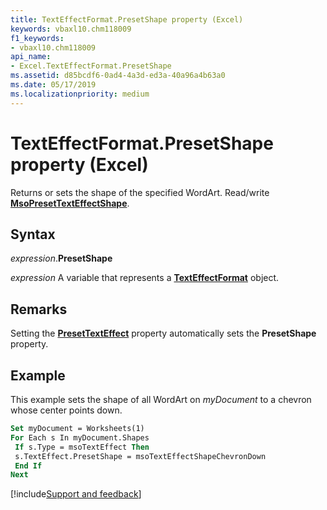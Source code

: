 ```yaml
---
title: TextEffectFormat.PresetShape property (Excel)
keywords: vbaxl10.chm118009
f1_keywords:
- vbaxl10.chm118009
api_name:
- Excel.TextEffectFormat.PresetShape
ms.assetid: d85bcdf6-0ad4-4a3d-ed3a-40a96a4b63a0
ms.date: 05/17/2019
ms.localizationpriority: medium
---
```



# TextEffectFormat.PresetShape property (Excel)

Returns or sets the shape of the specified WordArt. Read/write **[MsoPresetTextEffectShape](office.msopresettexteffectshape.md)**.


## Syntax

_expression_.**PresetShape**

_expression_ A variable that represents a **[TextEffectFormat](Excel.TextEffectFormat.md)** object.


## Remarks

Setting the **[PresetTextEffect](Excel.TextEffectFormat.PresetTextEffect.md)** property automatically sets the **PresetShape** property.


## Example

This example sets the shape of all WordArt on _myDocument_ to a chevron whose center points down.

```vb
Set myDocument = Worksheets(1) 
For Each s In myDocument.Shapes 
 If s.Type = msoTextEffect Then 
 s.TextEffect.PresetShape = msoTextEffectShapeChevronDown 
 End If 
Next
```


[!include[Support and feedback](~/includes/feedback-boilerplate.md)]
